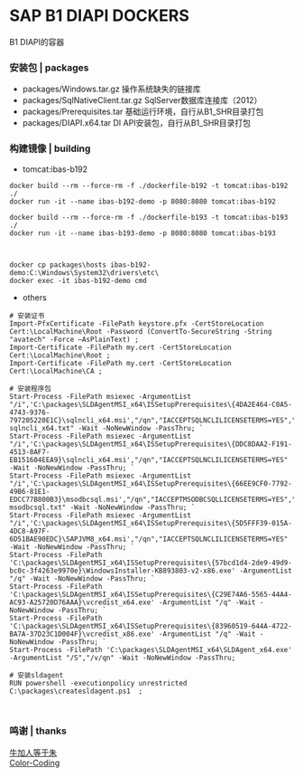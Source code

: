 # SAP B1 DIAPI DOCKERS
B1 DIAPI的容器

### 安装包 | packages
* packages/Windows.tar.gz               操作系统缺失的链接库
* packages/SqlNativeClient.tar.gz       SqlServer数据库连接库（2012）
* packages/Prerequisites.tar            基础运行环境，自行从B1_SHR目录打包
* packages/DIAPI.x64.tar                DI API安装包，自行从B1_SHR目录打包

### 构建镜像 | building
* tomcat:ibas-b192
~~~
docker build --rm --force-rm -f ./dockerfile-b192 -t tomcat:ibas-b192 ./
docker run -it --name ibas-b192-demo -p 8080:8080 tomcat:ibas-b192

docker build --rm --force-rm -f ./dockerfile-b193 -t tomcat:ibas-b193 ./
docker run -it --name ibas-b193-demo -p 8080:8080 tomcat:ibas-b193



docker cp packages\hosts ibas-b192-demo:C:\Windows\System32\drivers\etc\
docker exec -it ibas-b192-demo cmd
~~~
* others
~~~
# 安装证书
Import-PfxCertificate -FilePath keystore.pfx -CertStoreLocation Cert:\LocalMachine\Root -Password (ConvertTo-SecureString -String "avatech" -Force –AsPlainText) ;
Import-Certificate -FilePath my.cert -CertStoreLocation Cert:\LocalMachine\Root ;
Import-Certificate -FilePath my.cert -CertStoreLocation Cert:\LocalMachine\CA ;

# 安装程序包
Start-Process -FilePath msiexec -ArgumentList "/i",'C:\packages\SLDAgentMSI_x64\ISSetupPrerequisites\{4DA2E464-C0A5-4743-9376-797205220E1C}\sqlncli_x64.msi',"/qn","IACCEPTSQLNCLILICENSETERMS=YES","/L*v sqlncli_x64.txt" -Wait -NoNewWindow -PassThru; `
Start-Process -FilePath msiexec -ArgumentList "/i",'C:\packages\SLDAgentMSI_x64\ISSetupPrerequisites\{DDC8DAA2-F191-4513-8AF7-EB151604EEA9}\sqlncli_x64.msi',"/qn","IACCEPTSQLNCLILICENSETERMS=YES" -Wait -NoNewWindow -PassThru; `
Start-Process -FilePath msiexec -ArgumentList "/i",'C:\packages\SLDAgentMSI_x64\ISSetupPrerequisites\{66EE9CF0-7792-49B6-81E1-EDCC77B800B3}\msodbcsql.msi',"/qn","IACCEPTMSODBCSQLLICENSETERMS=YES","/L*v msodbcsql.txt" -Wait -NoNewWindow -PassThru; `
Start-Process -FilePath msiexec -ArgumentList "/i",'C:\packages\SLDAgentMSI_x64\ISSetupPrerequisites\{5D5FFF39-015A-4DC8-A97F-6D51BAE90EDC}\SAPJVM8_x64.msi',"/qn","IACCEPTSQLNCLILICENSETERMS=YES" -Wait -NoNewWindow -PassThru; `
Start-Process -FilePath 'C:\packages\SLDAgentMSI_x64\ISSetupPrerequisites\{57bcd1d4-2de9-49d9-bc0c-3f4263e9970e}\WindowsInstaller-KB893803-v2-x86.exe' -ArgumentList "/q" -Wait -NoNewWindow -PassThru; `
Start-Process -FilePath 'C:\packages\SLDAgentMSI_x64\ISSetupPrerequisites\{C29E74A6-5565-44A4-AC93-A25720D76AAA}\vcredist_x64.exe' -ArgumentList "/q" -Wait -NoNewWindow -PassThru; `
Start-Process -FilePath 'C:\packages\SLDAgentMSI_x64\ISSetupPrerequisites\{83960519-644A-4722-BA7A-37D23C1D004F}\vcredist_x86.exe' -ArgumentList "/q" -Wait -NoNewWindow -PassThru; `
Start-Process -FilePath 'C:\packages\SLDAgentMSI_x64\SLDAgent_x64.exe' -ArgumentList "/S","/v/qn" -Wait -NoNewWindow -PassThru;

# 安装sldagent
RUN powershell -executionpolicy unrestricted C:\packages\createsldagent.ps1	 ;



~~~

### 鸣谢 | thanks
[牛加人等于朱](http://baike.baidu.com/view/1769.htm "NiurenZhu")<br>
[Color-Coding](http://colorcoding.org/ "咔啦工作室")<br>
